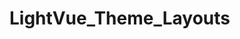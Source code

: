 <!-- generated by markdown-notes-tree -->

# LightVue_Theme_Layouts

<!-- optional markdown-notes-tree directory description starts here -->

<!-- optional markdown-notes-tree directory description ends here -->


